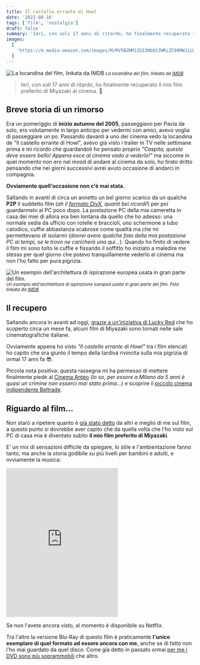 ```yaml
---
title: Il castello errante di Howl
date: '2022-08-16'
tags: ['film', 'nostalgia']
draft: false
summary: 'Ieri, con soli 17 anni di ritardo, ho finalmente recuperato il mio film preferito di Miyazaki al cinema. 👴'
images:
  [
    'https://m.media-amazon.com/images/M/MV5BZWM1ZGI3NGQtZWRiZC00MWJiLWFkNGQtYzZhODJkYjRiYTk3XkEyXkFqcGdeQXVyMjgyNDU4MjE@._V1_FMjpg_UX680_.jpg',
  ]
---
```


![La locandina del film, linkata da IMDB](https://m.media-amazon.com/images/M/MV5BZWM1ZGI3NGQtZWRiZC00MWJiLWFkNGQtYzZhODJkYjRiYTk3XkEyXkFqcGdeQXVyMjgyNDU4MjE@._V1_FMjpg_UX680_.jpg) <small>_La locandina del film, linkata da [IMDB](https://www.imdb.com/title/tt0347149/mediaindex/)_</small>

> Ieri, con soli 17 anni di ritardo, ho finalmente recuperato il mio film preferito di Miyazaki al cinema. 👴

## Breve storia di un rimorso

Era un pomeriggio di **inizio autunno del 2005**, passeggiavo per Pavia da solo, ero volutamente in largo anticipo per vedermi con amici, avevo voglia di passeggiare un po. Passando davanti a uno dei cinema vedo la locandina de "Il castello errante di Howl", avevo già visto i trailer in TV nelle settimane prima e mi ricordo che guardandoli ho pensato proprio _"Caspita, questo deve essere bello! Appena esce al cinema vado a vederlo!"_ ma siccome in quel momento non ero nel mood di andare al cinema da solo, ho tirato dritto pensando che nei giorni successivi avrei avuto occasione di andarci in compagnia.

**Ovviamente quell'occasione non c'è mai stata.**

Saltando in avanti di circa un annetto un bel giorno scarico da un qualche **P2P** il suddetto film (_ah il [formato DivX](https://it.wikipedia.org/wiki/DivX), quanti bei ricordi!_) per poi guardarmelo al PC poco dopo. La postazione PC della mia cameretta in casa dei miei di allora era ben lontana da quello che ho adesso: una normale sedia da ufficio con rotelle e braccioli, uno schermone a tubo catodico, cuffie abbastanza scabrose come qualità ma che mi permettevano di isolarmi (_dovrei avere qualche foto della mia postazione PC ai tempi, se le trovo ne caricherò una qui..._). Quando ho finito di vedere il film mi sono tolto le cuffie e fissando il soffitto ho iniziato a maledire me stesso per quel giorno che potevo tranquillamente vederlo al cinema ma non l'ho fatto per pura pigrizia.

![Un esempio dell'architettura di ispirazione europea usata in gran parte del film.](https://m.media-amazon.com/images/M/MV5BNDc2NDNiY2EtYmZlNy00ZmIwLWIzZDQtMTg4NmM1NGE5ZjVmXkEyXkFqcGdeQXVyOTc5MDI5NjE@._V1_.jpg) <small>_Un esempio dell'architettura di ispirazione europea usata in gran parte del film. Foto linkata da [IMDB](https://www.imdb.com/title/tt0347149/mediaindex/)_</small>

## Il recupero

Saltando ancora in avanti ad oggi, [grazie a un'iniziativa di Lucky Red](https://www.studioghibli.it/rassegna-un-mondo-di-sogni-animati/) che ho scoperto circa un mese fa, alcuni film di Miyazaki sono tornati nelle sale cinematografiche italiane.

Ovviamente appena ho visto _"Il castello errante di Howl"_ tra i film elencati ho capito che ora giunto il tempo della tardiva rivincita sulla mia pigrizia di ormai 17 anni fa 😎.

Piccola nota positiva: questa rassegna mi ha permesso di mettere finalmente piede al [Cinema Anteo](https://www.spaziocinema.info/mondo-anteo/la-storia) (_lo so, per essere a Milano da 5 anni è quasi un crimine non esserci mai stato prima..._) e scoprire il [piccolo cinema indipendente Beltrade](https://bandhi.it/bah/beltrade/).

## Riguardo al film...

Non starò a ripetere quanto è [già stato detto](https://it.wikipedia.org/wiki/Il_castello_errante_di_Howl#accoglienza) da altri e meglio di me sul film, a questo punto si dovrebbe aver capito che da quella volta che l'ho visto sul PC di casa mia è diventato subito **il mio film preferito di Miyazaki**.

E' un mix di sensazioni difficile da spiegare, lo stile e l'ambientazione fanno tanto, ma anche la storia godibile su più livelli per bambini e adulti, e ovviamente la musica:

<iframe title="spotify embed" src="https://open.spotify.com/embed/album/5fqlZFKYqvkIe2jdDGt2nl?theme=0" loading="lazy" class="w-full rounded-xl" height="400" frameborder="0"></iframe>

Se non l'avete ancora visto, al momento è disponibile su Netflix.

Tra l'altro la versione Blu-Ray di questo film è praticamente **l'unico esemplare di quel formato ad essere ancora con me**, anche se di fatto non l'ho mai guardato da quel disco. Come già detto in passato ormai [per me i DVD sono più soprammobili](/post/dvd-soprammobili) che altro.
